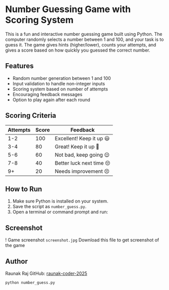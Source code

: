 # Number Guessing Game with Scoring System

This is a fun and interactive number guessing game built using Python. The computer randomly selects a number between 1 and 100, and your task is to guess it. The game gives hints (higher/lower), counts your attempts, and gives a score based on how quickly you guessed the correct number.

## Features

- Random number generation between 1 and 100
- Input validation to handle non-integer inputs
- Scoring system based on number of attempts
- Encouraging feedback messages
- Option to play again after each round

## Scoring Criteria

| Attempts | Score | Feedback                    |
|----------|-------|-----------------------------|
| 1-2      | 100   | Excellent! Keep it up 😃     |
| 3-4      | 80    | Great! Keep it up 🙂         |
| 5-6      | 60    | Not bad, keep going 😌       |
| 7-8      | 40    | Better luck next time 😔     |
| 9+       | 20    | Needs improvement 😣         |

## How to Run
1. Make sure Python is installed on your system.
2. Save the script as `number_guess.py`.
3. Open a terminal or command prompt and run:

## Screenshot
! Game screenshot `screenshot.jpg`
Download this file to get screenshot of  the game

## Author
Raunak Raj
GitHub: [raunak-coder-2025](https://github.com/raunak-coder-2025)

```bash
python number_guess.py
